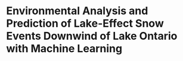 # Environmental Analysis and Prediction of Lake-Effect Snow Events Downwind of Lake Ontario with Machine Learning

